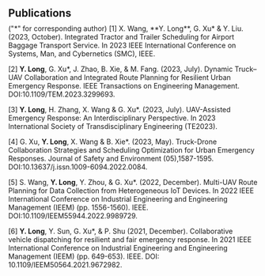 <h2 style="margin: 60px 0px 10px;">Publications</h2>
("*" for corresponding author)
[1]	X. Wang, **Y. Long**, G. Xu* & Y. Liu. (2023, October). Integrated Tractor and Trailer Scheduling for Airport Baggage Transport Service. In 2023 IEEE International Conference on Systems, Man, and Cybernetics (SMC), IEEE.

[2]	**Y. Long**, G. Xu*, J. Zhao, B. Xie, & M. Fang. (2023, July). Dynamic Truck–UAV Collaboration and Integrated Route Planning for Resilient Urban Emergency Response. IEEE Transactions on Engineering Management. DOI:10.1109/TEM.2023.3299693.

[3]	**Y. Long**, H. Zhang, X. Wang & G. Xu*. (2023, July). UAV-Assisted Emergency Response: An Interdisciplinary Perspective. In 2023 International Society of Transdisciplinary Engineering (TE2023).

[4]	G. Xu, **Y. Long**, X. Wang & B. Xie*. (2023, May). Truck-Drone Collaboration Strategies and Scheduling Optimization for Urban Emergency Responses. Journal of Safety and Environment (05),1587-1595. DOI:10.13637/j.issn.1009-6094.2022.0084.

[5]	S. Wang, **Y. Long**, Y. Zhou, & G. Xu*. (2022, December). Multi-UAV Route Planning for Data Collection from Heterogeneous IoT Devices. In 2022 IEEE International Conference on Industrial Engineering and Engineering Management (IEEM) (pp. 1556-1560). IEEE. DOI:10.1109/IEEM55944.2022.9989729.

[6] **Y. Long**, Y. Sun, G. Xu*, & P. Shu (2021, December). Collaborative vehicle dispatching for resilient and fair emergency response. In 2021 IEEE International Conference on Industrial Engineering and Engineering Management (IEEM) (pp. 649-653). IEEE. DOI: 10.1109/IEEM50564.2021.9672982.
